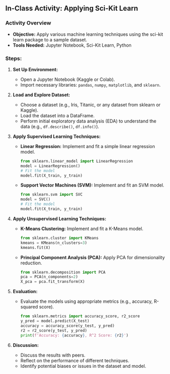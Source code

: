 ## In-Class Activity: Applying Sci-Kit Learn

### Activity Overview
- **Objective:** Apply various machine learning techniques using the sci-kit learn package to a sample dataset.
- **Tools Needed:** Jupyter Notebook, Sci-Kit Learn, Python

### Steps:
1. **Set Up Environment:**
   - Open a Jupyter Notebook (Kaggle or Colab).
   - Import necessary libraries: `pandas`, `numpy`, `matplotlib`, and `sklearn`.

2. **Load and Explore Dataset:**
   - Choose a dataset (e.g., Iris, Titanic, or any dataset from sklearn or Kaggle).
   - Load the dataset into a DataFrame.
   - Perform initial exploratory data analysis (EDA) to understand the data (e.g., `df.describe()`, `df.info()`).

3. **Apply Supervised Learning Techniques:**
   - **Linear Regression:** Implement and fit a simple linear regression model.
     ```python
     from sklearn.linear_model import LinearRegression
     model = LinearRegression()
     # Fit the model
     model.fit(X_train, y_train)
     ```
   - **Support Vector Machines (SVM):** Implement and fit an SVM model.
     ```python
     from sklearn.svm import SVC
     model = SVC()
     # Fit the model
     model.fit(X_train, y_train)
     ```

4. **Apply Unsupervised Learning Techniques:**
   - **K-Means Clustering:** Implement and fit a K-Means model.
     ```python
     from sklearn.cluster import KMeans
     kmeans = KMeans(n_clusters=3)
     kmeans.fit(X)
     ```
   - **Principal Component Analysis (PCA):** Apply PCA for dimensionality reduction.
     ```python
     from sklearn.decomposition import PCA
     pca = PCA(n_components=2)
     X_pca = pca.fit_transform(X)
     ```

5. **Evaluation:**
   - Evaluate the models using appropriate metrics (e.g., accuracy, R-squared score).
     ```python
     from sklearn.metrics import accuracy_score, r2_score
     y_pred = model.predict(X_test)
     accuracy = accuracy_score(y_test, y_pred)
     r2 = r2_score(y_test, y_pred)
     print(f'Accuracy: {accuracy}, R^2 Score: {r2}')
     ```

6. **Discussion:**
   - Discuss the results with peers.
   - Reflect on the performance of different techniques.
   - Identify potential biases or issues in the dataset and model.